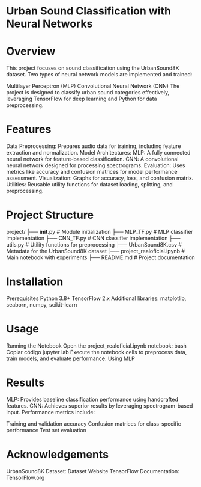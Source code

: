 # Urban Sound Classification with Neural Networks
# Overview
This project focuses on sound classification using the UrbanSound8K dataset. Two types of neural network models are implemented and trained:

Multilayer Perceptron (MLP)
Convolutional Neural Network (CNN)
The project is designed to classify urban sound categories effectively, leveraging TensorFlow for deep learning and Python for data preprocessing.

# Features
Data Preprocessing: Prepares audio data for training, including feature extraction and normalization.
Model Architectures:
MLP: A fully connected neural network for feature-based classification.
CNN: A convolutional neural network designed for processing spectrograms.
Evaluation: Uses metrics like accuracy and confusion matrices for model performance assessment.
Visualization: Graphs for accuracy, loss, and confusion matrix.
Utilities: Reusable utility functions for dataset loading, splitting, and preprocessing.

# Project Structure

project/
├── __init__.py                # Module initialization
├── MLP_TF.py                  # MLP classifier implementation
├── CNN_TF.py                  # CNN classifier implementation
├── utils.py                   # Utility functions for preprocessing
├── UrbanSound8K.csv           # Metadata for the UrbanSound8K dataset
├── project_realoficial.ipynb  # Main notebook with experiments
├── README.md                  # Project documentation

# Installation
Prerequisites
Python 3.8+
TensorFlow 2.x
Additional libraries: matplotlib, seaborn, numpy, scikit-learn



# Usage
Running the Notebook
Open the project_realoficial.ipynb notebook:
bash
Copiar código
jupyter lab
Execute the notebook cells to preprocess data, train models, and evaluate performance.
Using MLP



# Results
MLP: Provides baseline classification performance using handcrafted features.
CNN: Achieves superior results by leveraging spectrogram-based input.
Performance metrics include:

Training and validation accuracy
Confusion matrices for class-specific performance
Test set evaluation


# Acknowledgements
UrbanSound8K Dataset: Dataset Website
TensorFlow Documentation: TensorFlow.org
